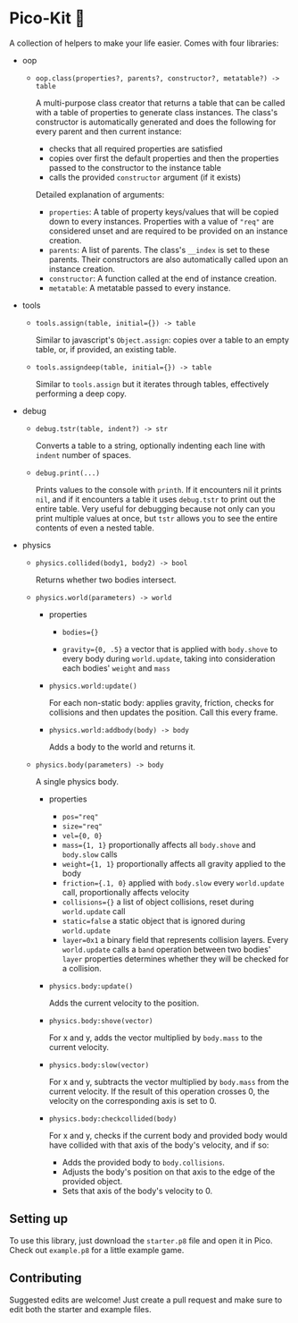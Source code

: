 # Pico-Kit :triangular_ruler:

A collection of helpers to make your life easier. Comes with four libraries:
* oop
	* `oop.class(properties?, parents?, constructor?, metatable?) -> table`

		A multi-purpose class creator that returns a table that can be called with a table of properties to generate class instances. The class's constructor is automatically generated and does the following for every parent and then current instance:
		* checks that all required properties are satisfied
		* copies over first the default properties and then the properties passed to the constructor to the instance table
		* calls the provided `constructor` argument (if it exists)

		Detailed explanation of arguments:
		* `properties`: A table of property keys/values that will be copied down to every instances. Properties with a value of `"req"` are considered unset and are required to be provided on an instance creation.
		* `parents`: A list of parents. The class's `__index` is set to these parents. Their constructors are also automatically called upon an instance creation.
		* `constructor`: A function called at the end of instance creation.
		* `metatable`: A metatable passed to every instance.

* tools
	* `tools.assign(table, initial={}) -> table`

		Similar to javascript's `Object.assign`: copies over a table to an empty table, or, if provided, an existing table.

	* `tools.assigndeep(table, initial={}) -> table`

		Similar to `tools.assign` but it iterates through tables, effectively performing a deep copy.

* debug
	* `debug.tstr(table, indent?) -> str`

		Converts a table to a string, optionally indenting each line with `indent` number of spaces.

	* `debug.print(...)`

		Prints values to the console with `printh`. If it encounters nil it prints `nil`, and if it encounters a table it uses `debug.tstr` to print out the entire table. Very useful for debugging because not only can you print multiple values at once, but `tstr` allows you to see the entire contents of even a nested table.

* physics
	* `physics.collided(body1, body2) -> bool`

		Returns whether two bodies intersect.

	* `physics.world(parameters) -> world`


		* properties

			*	`bodies={}`

			* `gravity={0, .5}` a vector that is applied with `body.shove` to every body during `world.update`, taking into consideration each bodies' `weight` and `mass`

		* `physics.world:update()`

			For each non-static body: applies gravity, friction, checks for collisions and then updates the position. Call this every frame.

		* `physics.world:addbody(body) -> body`

			Adds a body to the world and returns it.

	* `physics.body(parameters) -> body`

		A single physics body.

		* properties
			* `pos="req"`
			* `size="req"`
			* `vel={0, 0}`
			* `mass={1, 1}` proportionally affects all `body.shove` and `body.slow` calls
			* `weight={1, 1}` proportionally affects all gravity applied to the body
			* `friction={.1, 0}` applied with `body.slow` every `world.update` call, proportionally affects velocity
			* `collisions={}` a list of object collisions, reset during `world.update` call
			* `static=false` a static object that is ignored during `world.update`
			* `layer=0x1` a binary field that represents collision layers. Every `world.update` calls a `band` operation between two bodies' `layer` properties determines whether they will be checked for a collision.

		* `physics.body:update()`

			Adds the current velocity to the position.

		* `physics.body:shove(vector)`

			For x and y, adds the vector multiplied by `body.mass` to the current velocity.

		* `physics.body:slow(vector)`

			For x and y, subtracts the vector multiplied by `body.mass` from the current velocity. If the result of this operation crosses 0, the velocity on the corresponding axis is set to 0.

		* `physics.body:checkcollided(body)`

			For x and y, checks if the current body and provided body would have collided with that axis of the body's velocity, and if so:

			 * Adds the provided body to `body.collisions`.
			 * Adjusts the body's position on that axis to the edge of the provided object.
			 * Sets that axis of the body's velocity to 0.

## Setting up
To use this library, just download the `starter.p8` file and open it in Pico. Check out `example.p8` for a little example game.

## Contributing
Suggested edits are welcome! Just create a pull request and make sure to edit both the starter and example files.
